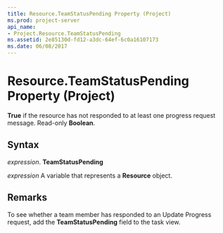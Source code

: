 ```yaml
---
title: Resource.TeamStatusPending Property (Project)
ms.prod: project-server
api_name:
- Project.Resource.TeamStatusPending
ms.assetid: 2e85130d-fd12-a3dc-64ef-6c0a16107173
ms.date: 06/08/2017
---
```



# Resource.TeamStatusPending Property (Project)

 **True** if the resource has not responded to at least one progress request message. Read-only **Boolean**.


## Syntax

 _expression_. **TeamStatusPending**

 _expression_ A variable that represents a **Resource** object.


## Remarks

To see whether a team member has responded to an Update Progress request, add the **TeamStatusPending** field to the task view.


